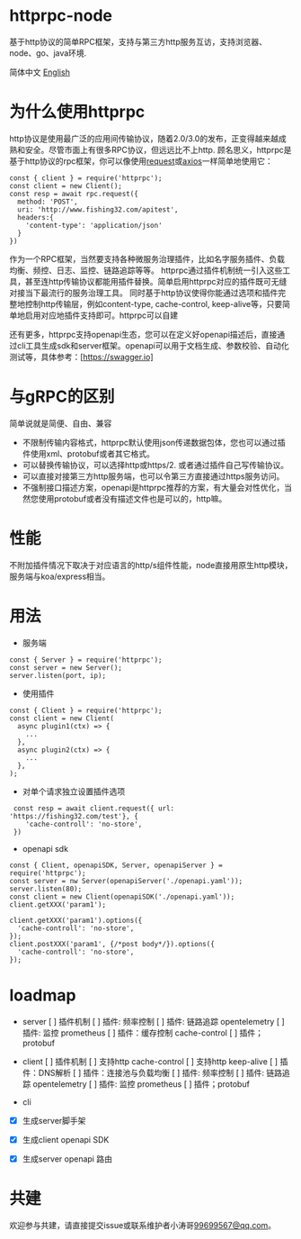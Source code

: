 # httprpc-node
基于http协议的简单RPC框架，支持与第三方http服务互访，支持浏览器、node、go、java环境.

简体中文 [English](README.md)

# 为什么使用httprpc
http协议是使用最广泛的应用间传输协议，随着2.0/3.0的发布，正变得越来越成熟和安全。尽管市面上有很多RPC协议，但远远比不上http.
顾名思义，httprpc是基于http协议的rpc框架，你可以像使用[request](https://github.com/request/request)或[axios](https://github.com/axios/axios)一样简单地使用它：
```
const { client } = require('httprpc');
const client = new Client();
const resp = await rpc.request({
  method: 'POST',
  uri: 'http://www.fishing32.com/apitest',
  headers:{
    'content-type': 'application/json'
  }
})
```
作为一个RPC框架，当然要支持各种微服务治理插件，比如名字服务插件、负载均衡、频控、日志、监控、链路追踪等等。 httprpc通过插件机制统一引入这些工具，甚至连http传输协议都能用插件替换。简单启用httprpc对应的插件既可无缝对接当下最流行的服务治理工具。
同时基于http协议使得你能通过选项和插件完整地控制http传输层，例如content-type, cache-control, keep-alive等，只要简单地启用对应地插件支持即可。httprpc可以自建

还有更多，httprpc支持openapi生态，您可以在定义好openapi描述后，直接通过cli工具生成sdk和server框架。openapi可以用于文档生成、参数校验、自动化测试等，具体参考：[https://swagger.io]

# 与gRPC的区别
简单说就是简便、自由、兼容
- 不限制传输内容格式，httprpc默认使用json传递数据包体，您也可以通过插件使用xml、protobuf或者其它格式。
- 可以替换传输协议，可以选择http或https/2. 或者通过插件自己写传输协议。
- 可以直接对接第三方http服务端，也可以令第三方直接通过https服务访问。
- 不强制接口描述方案，openapi是httprpc推荐的方案，有大量会对性优化，当然您使用protobuf或者没有描述文件也是可以的，http嘛。

# 性能
  不附加插件情况下取决于对应语言的http/s组件性能，node直接用原生http模块，服务端与koa/express相当。

# 用法
- 服务端
```
const { Server } = require('httprpc');
const server = new Server();
server.listen(port, ip);

```
- 使用插件
```
const { Client } = require('httprpc');
const client = new Client(
  async plugin1(ctx) => {
    ...
  }, 
  async plugin2(ctx) => {
    ...
  },
);
```
- 对单个请求独立设置插件选项
```
 const resp = await client.request({ url: 'https://fishing32.com/test'}, {
    'cache-controll': 'no-store',
 })
```

- openapi sdk
```
const { Client, openapiSDK, Server, openapiServer } = require('httprpc');
const server = nw Server(openapiServer('./openapi.yaml'));
server.listen(80);
const client = new Client(openapiSDK('./openapi.yaml'));
client.getXXX('param1');

client.getXXX('param1').options({ 
  'cache-controll': 'no-store',
});
client.postXXX('param1', {/*post body*/}).options({ 
  'cache-controll': 'no-store',
});
```

# loadmap
- server
[ ] 插件机制
[ ] 插件: 频率控制
[ ] 插件: 链路追踪 opentelemetry
[ ] 插件: 监控 prometheus
[ ] 插件：缓存控制 cache-control
[ ] 插件；protobuf

- client
[ ] 插件机制
[ ] 支持http cache-control
[ ] 支持http keep-alive
[ ] 插件：DNS解析
[ ] 插件：连接池与负载均衡
[ ] 插件: 频率控制
[ ] 插件: 链路追踪 opentelemetry
[ ] 插件: 监控 prometheus
[ ] 插件；protobuf

- cli
 - [x] 生成server脚手架
 - [x] 生成client openapi SDK
 - [x] 生成server openapi 路由


# 共建
欢迎参与共建，请直接提交issue或联系维护者小涛哥<99699567@qq.com>。
